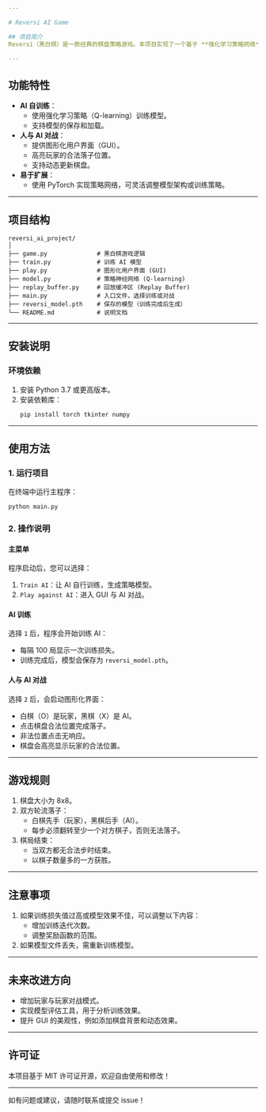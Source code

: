 ```yaml
---

# Reversi AI Game

## 项目简介
Reversi（黑白棋）是一款经典的棋盘策略游戏。本项目实现了一个基于 **强化学习策略网络** 的黑白棋人工智能（AI）。用户可以选择与 AI 对战，也可以让 AI 自行训练策略。提供了一个图形化用户界面（GUI）供玩家直观地与 AI 对战。

---
```


## 功能特性
- **AI 自训练**：
  - 使用强化学习策略（Q-learning）训练模型。
  - 支持模型的保存和加载。
- **人与 AI 对战**：
  - 提供图形化用户界面（GUI）。
  - 高亮玩家的合法落子位置。
  - 支持动态更新棋盘。
- **易于扩展**：
  - 使用 PyTorch 实现策略网络，可灵活调整模型架构或训练策略。

---

## 项目结构

```
reversi_ai_project/
│
├── game.py              # 黑白棋游戏逻辑
├── train.py             # 训练 AI 模型
├── play.py              # 图形化用户界面 (GUI)
├── model.py             # 策略神经网络 (Q-learning)
├── replay_buffer.py     # 回放缓冲区 (Replay Buffer)
├── main.py              # 入口文件，选择训练或对战
├── reversi_model.pth    # 保存的模型（训练完成后生成）
└── README.md            # 说明文档
```

---

## 安装说明

### 环境依赖

1. 安装 Python 3.7 或更高版本。
2. 安装依赖库：
   ```bash
   pip install torch tkinter numpy
   ```

---

## 使用方法

### 1. 运行项目

在终端中运行主程序：
```bash
python main.py
```

### 2. 操作说明

#### **主菜单**
程序启动后，您可以选择：
1. `Train AI`：让 AI 自行训练，生成策略模型。
2. `Play against AI`：进入 GUI 与 AI 对战。

#### **AI 训练**
选择 `1` 后，程序会开始训练 AI：
- 每隔 100 局显示一次训练损失。
- 训练完成后，模型会保存为 `reversi_model.pth`。

#### **人与 AI 对战**
选择 `2` 后，会启动图形化界面：
- 白棋（O）是玩家，黑棋（X）是 AI。
- 点击棋盘合法位置完成落子。
- 非法位置点击无响应。
- 棋盘会高亮显示玩家的合法位置。

---

## 游戏规则
1. 棋盘大小为 8x8。
2. 双方轮流落子：
   - 白棋先手（玩家），黑棋后手（AI）。
   - 每步必须翻转至少一个对方棋子，否则无法落子。
3. 棋局结束：
   - 当双方都无合法步时结束。
   - 以棋子数量多的一方获胜。

---

## 注意事项

1. 如果训练损失值过高或模型效果不佳，可以调整以下内容：
   - 增加训练迭代次数。
   - 调整奖励函数的范围。
2. 如果模型文件丢失，需重新训练模型。

---

## 未来改进方向

- 增加玩家与玩家对战模式。
- 实现模型评估工具，用于分析训练效果。
- 提升 GUI 的美观性，例如添加棋盘背景和动态效果。

---

## 许可证
本项目基于 MIT 许可证开源，欢迎自由使用和修改！

---

如有问题或建议，请随时联系或提交 issue！